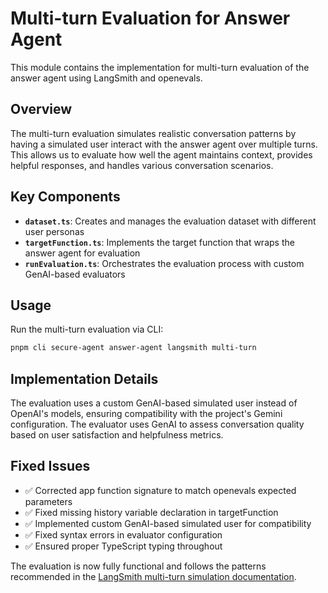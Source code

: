 # Multi-turn Evaluation for Answer Agent

This module contains the implementation for multi-turn evaluation of the answer agent using LangSmith and openevals.

## Overview

The multi-turn evaluation simulates realistic conversation patterns by having a simulated user interact with the answer agent over multiple turns. This allows us to evaluate how well the agent maintains context, provides helpful responses, and handles various conversation scenarios.

## Key Components

- **`dataset.ts`**: Creates and manages the evaluation dataset with different user personas
- **`targetFunction.ts`**: Implements the target function that wraps the answer agent for evaluation
- **`runEvaluation.ts`**: Orchestrates the evaluation process with custom GenAI-based evaluators

## Usage

Run the multi-turn evaluation via CLI:

```bash
pnpm cli secure-agent answer-agent langsmith multi-turn
```

## Implementation Details

The evaluation uses a custom GenAI-based simulated user instead of OpenAI's models, ensuring compatibility with the project's Gemini configuration. The evaluator uses GenAI to assess conversation quality based on user satisfaction and helpfulness metrics.

## Fixed Issues

- ✅ Corrected app function signature to match openevals expected parameters
- ✅ Fixed missing history variable declaration in targetFunction
- ✅ Implemented custom GenAI-based simulated user for compatibility
- ✅ Fixed syntax errors in evaluator configuration
- ✅ Ensured proper TypeScript typing throughout

The evaluation is now fully functional and follows the patterns recommended in the [LangSmith multi-turn simulation documentation](https://docs.smith.langchain.com/evaluation/how_to_guides/multi_turn_simulation).
